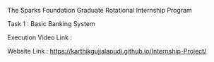 
The Sparks Foundation
Graduate Rotational Internship Program

Task 1 : Basic Banking System

Execution Video Link : 


Website Link : https://karthikgujjalapudi.github.io/Internship-Project/
